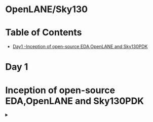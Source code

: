 # OpenLANE/Sky130
# Table of Contents 
 - [Day1 -Inception of open-source EDA,OpenLANE and Sky130PDK ](#Inception-of-open-source-EDA,OpenLANE-and-Sky130PDK)<br>

 # Day 1
 # Inception of open-source EDA,OpenLANE and Sky130PDK
 <details>
   <summary>
       
   </summary>
   
 </details>
 
